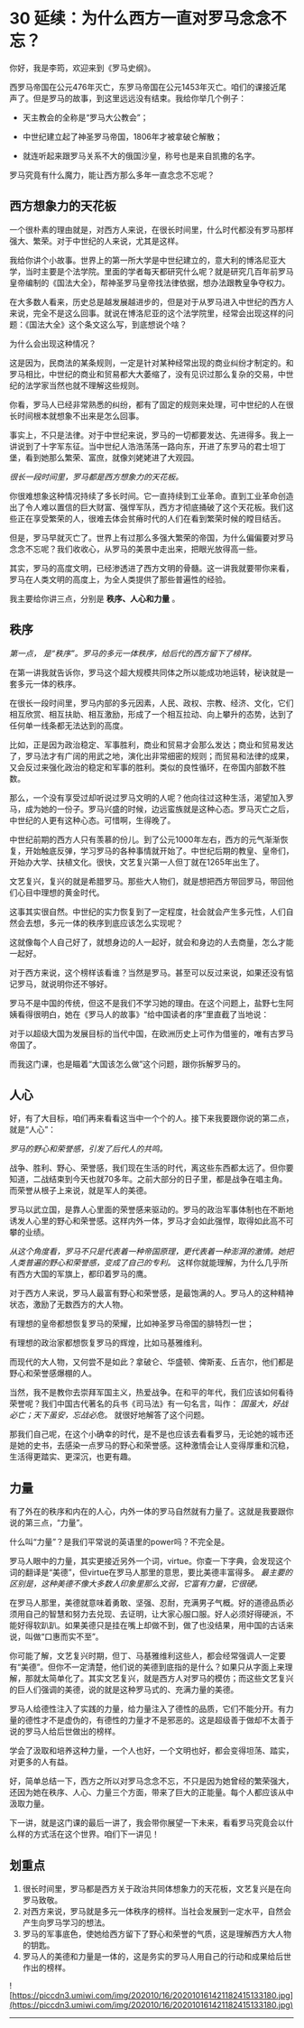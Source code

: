 # 30 延续：为什么西方一直对罗马念念不忘？

你好，我是李筠，欢迎来到《罗马史纲》。

西罗马帝国在公元476年灭亡，东罗马帝国在公元1453年灭亡。咱们的课接近尾声了。但是罗马的故事，到这里远远没有结束。我给你举几个例子：

* 天主教会的全称是“罗马大公教会”；

* 中世纪建立起了神圣罗马帝国，1806年才被拿破仑解散；

* 就连听起来跟罗马关系不大的俄国沙皇，称号也是来自凯撒的名字。

罗马究竟有什么魔力，能让西方那么多年一直念念不忘呢？

## 西方想象力的天花板

一个很朴素的理由就是，对西方人来说，在很长时间里，什么时代都没有罗马那样强大、繁荣。对于中世纪的人来说，尤其是这样。

我给你讲个小故事。世界上的第一所大学是中世纪建立的，意大利的博洛尼亚大学，当时主要是个法学院。里面的学者每天都研究什么呢？就是研究几百年前罗马皇帝编制的《国法大全》，帮神圣罗马皇帝找法律依据，想办法跟教皇争夺权力。

在大多数人看来，历史总是越发展越进步的，但是对于从罗马进入中世纪的西方人来说，完全不是这么回事。就说在博洛尼亚的这个法学院里，经常会出现这样的问题：《国法大全》这个条文这么写，到底想说个啥？

为什么会出现这种情况？

这是因为，民商法的某条规则，一定是针对某种经常出现的商业纠纷才制定的。和罗马相比，中世纪的商业和贸易都大大萎缩了，没有见识过那么复杂的交易，中世纪的法学家当然也就不理解这些规则。

你看，罗马人已经非常熟悉的纠纷，都有了固定的规则来处理，可中世纪的人在很长时间根本就想象不出来是怎么回事。

事实上，不只是法律。对于中世纪来说，罗马的一切都要发达、先进得多。我上一讲说到了十字军东征。当中世纪人浩浩荡荡一路向东，开进了东罗马的君士坦丁堡，看到她那么繁荣、富庶，就像刘姥姥进了大观园。

 *很长一段时间里，罗马都是西方想象力的天花板。*

你很难想象这种情况持续了多长时间。它一直持续到工业革命。直到工业革命创造出了令人难以置信的巨大财富、强悍军队，西方才彻底捅破了这个天花板。我们这些正在享受繁荣的人，很难去体会贫瘠时代的人们在看到繁荣时候的瞠目结舌。

但是，罗马早就灭亡了。世界上有过那么多强大繁荣的帝国，为什么偏偏要对罗马念念不忘呢？我们收收心，从罗马的美景中走出来，把眼光放得高一些。

其实，罗马的高度文明，已经渗透进了西方文明的骨髓。这一讲我就要带你来看，罗马在人类文明的高度上，为全人类提供了那些普遍性的经验。

我主要给你讲三点，分别是 **秩序、人心和力量** 。

## 秩序

 *第一点， 是“秩序”。罗马的多元一体秩序，给后代的西方留下了榜样。*

在第一讲我就告诉你，罗马这个超大规模共同体之所以能成功地运转，秘诀就是一套多元一体的秩序。

在很长一段时间里，罗马内部的多元因素，人民、政权、宗教、经济、文化，它们相互欣赏、相互扶助、相互激励，形成了一个相互拉动、向上攀升的态势，达到了任何单一线条都无法达到的高度。

比如，正是因为政治稳定、军事胜利，商业和贸易才会那么发达；商业和贸易发达了，罗马法才有广阔的用武之地，演化出非常细密的规则；而贸易和法律的成果，又会反过来强化政治的稳定和军事的胜利。类似的良性循环，在帝国内部数不胜数。

那么，一个没有享受过却听说过罗马文明的人呢？他向往过这种生活，渴望加入罗马，成为她的一份子。罗马兴盛的时候，边远蛮族就是这种心态。罗马灭亡之后，中世纪的人更有这种心态。可惜啊，生得晚了。

中世纪前期的西方人只有羡慕的份儿。到了公元1000年左右，西方的元气渐渐恢复，开始触底反弹，学习罗马的各种事情就开始了。中世纪后期的教皇、皇帝们，开始办大学、扶植文化。很快，文艺复兴第一人但丁就在1265年出生了。

文艺复兴，复兴的就是希腊罗马。那些大人物们，就是想把西方带回罗马，带回他们心目中理想的黄金时代。

这事其实很自然。中世纪的实力恢复到了一定程度，社会就会产生多元性，人们自然会去想，多元一体的秩序到底应该怎么实现呢？

这就像每个人自己好了，就想身边的人一起好，就会和身边的人去商量，怎么才能一起好。

对于西方来说，这个榜样该看谁？当然是罗马。甚至可以反过来说，如果还没有惦记罗马，就说明你还不够好。

罗马不是中国的传统，但这不是我们不学习她的理由。在这个问题上，盐野七生阿姨看得很明白，她在《罗马人的故事》“给中国读者的序”里直截了当地说：

对于以超级大国为发展目标的当代中国，在欧洲历史上可作为借鉴的，唯有古罗马帝国了。

而我这门课，也是瞄着“大国该怎么做”这个问题，跟你拆解罗马的。

## 人心

好，有了大目标，咱们再来看看这当中一个个的人。接下来我要跟你说的第二点，就是“人心”：

 *罗马的野心和荣誉感，引发了后代人的共鸣。*

战争、胜利、野心、荣誉感，我们现在生活的时代，离这些东西都太远了。但你要知道，二战结束到今天也就70多年。之前大部分的日子里，都是战争在唱主角。而荣誉从根子上来说，就是军人的美德。

罗马以武立国，是靠人心里面的荣誉感来驱动的。罗马的政治军事体制也在不断地诱发人心里的野心和荣誉感。这样内外一体，罗马才会如此强悍，取得如此高不可攀的业绩。

 *从这个角度看，罗马不只是代表着一种帝国原理，更代表着一种澎湃的激情。她把人类普遍的野心和荣誉感，变成了自己的专利。* 这样你就能理解，为什么几乎所有西方大国的军旗上，都印着罗马的鹰。

对于西方人来说，罗马人最富有野心和荣誉感，是最饱满的人。罗马人的这种精神状态，激励了无数西方的大人物。

有理想的皇帝都想恢复罗马的荣耀，比如神圣罗马帝国的腓特烈一世；

有理想的政治家都想恢复罗马的辉煌，比如马基雅维利。

而现代的大人物，又何尝不是如此？拿破仑、华盛顿、俾斯麦、丘吉尔，他们都是野心和荣誉感爆棚的人。

当然，我不是教你去崇拜军国主义，热爱战争。在和平的年代，我们应该如何看待荣誉呢？我们中国古代著名的兵书《司马法》有一句名言，叫作： *国虽大，好战必亡；天下虽安，忘战必危。* 就很好地解答了这个问题。

那我们自己呢，在这个小确幸的时代，是不是也应该去看看罗马，无论她的城市还是她的史书，去感染一点罗马的野心和荣誉感。这种激情会让人变得厚重和沉稳，生活得更踏实、更深沉，也更有趣。

## 力量

有了外在的秩序和内在的人心，内外一体的罗马自然就有力量了。这就是我要跟你说的第三点，“力量”。

什么叫“力量”？是我们平常说的英语里的power吗？不完全是。

罗马人眼中的力量，其实更接近另外一个词，virtue。你查一下字典，会发现这个词的翻译是“美德”，但virtue在罗马人那里的意思，要比美德丰富得多。 *最主要的区别是，这种美德不像大多数人印象里那么文弱，它富有力量，它很硬。*

在罗马人那里，美德就意味着勇敢、坚强、忍耐，充满男子气概。好的道德品质必须用自己的智慧和努力去兑现、去证明，让大家心服口服。好人必须好得硬派，不能好得软趴趴。如果美德只是挂在嘴上却做不到，做了也没结果，用中国的古话来说，叫做“口惠而实不至”。

你可能了解，文艺复兴时期，但丁、马基雅维利这些人，都会经常强调人一定要有“美德”。但你不一定清楚，他们说的美德到底指的是什么？如果只从字面上来理解，那就太简单化了。其实文艺复兴，就是西方人对罗马的模仿；而这些文艺复兴的巨人们强调的美德，说的就是这种罗马式的、充满力量的美德。

罗马人给德性注入了实践的力量，给力量注入了德性的品质，它们不能分开。有力量的德性才不是虚伪的，有德性的力量才不是邪恶的。这是超级善于做却不太善于说的罗马人给后世做出的榜样。

学会了汲取和培养这种力量，一个人也好，一个文明也好，都会变得坦荡、踏实，对更多的人有益。

好，简单总结一下，西方之所以对罗马念念不忘，不只是因为她曾经的繁荣强大，还因为她在秩序、人心、力量三个方面，带来了巨大的正能量。每个人都应该从中汲取力量。

下一讲，就是这门课的最后一讲了，我会带你展望一下未来，看看罗马究竟会以什么样的方式活在这个世界。咱们下一讲见！

## 划重点

1.	很长时间里，罗马都是西方关于政治共同体想象力的天花板，文艺复兴是在向罗马致敬。
2.	对西方来说，罗马就是多元一体秩序的榜样。当社会发展到一定水平，自然会产生向罗马学习的想法。
3.	罗马的军事底色，使她给西方留下了野心和荣誉的气质，这是理解西方大人物的钥匙。
4.	罗马人的美德和力量是一体的，这是务实的罗马人用自己的行动和成果给后世作出的榜样。


![https://piccdn3.umiwi.com/img/202010/16/202010161421182415133180.jpg](https://piccdn3.umiwi.com/img/202010/16/202010161421182415133180.jpg)

---
